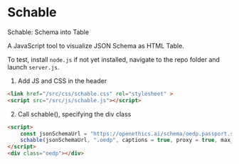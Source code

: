 # Schable
Schable: Schema into Table

A JavaScript tool to visualize JSON Schema as HTML Table.

To test, install `node.js` if not yet installed, navigate to the repo folder and launch `server.js`.

1. Add JS and CSS in the header

```html
<link href="/src/css/schable.css" rel="stylesheet" >
<script src="/src/js/schable.js"></script>
```

2. Call schable(), specifying the div class

```html
<script>
    const jsonSchemaUrl = "https://openethics.ai/schema/oedp.passport.schema.json";
    schable(jsonSchemaUrl, ".oedp", captions = true, proxy = true, max_depth = 12);
</script>
<div class="oedp"></div>
```